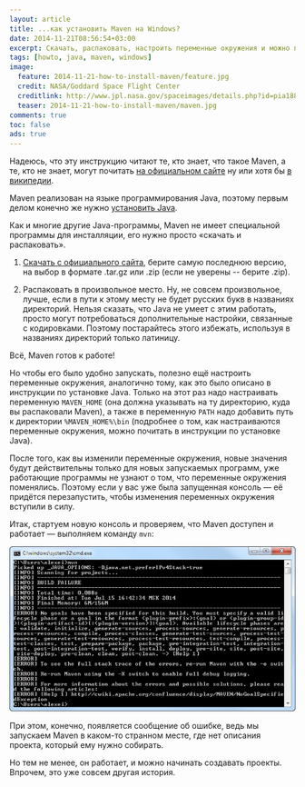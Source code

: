 ```yaml
---
layout: article
title: ...как установить Maven на Windows?
date: 2014-11-21T08:56:54+03:00
excerpt: Скачать, распаковать, настроить переменные окружения и можно пользоваться.
tags: [howto, java, maven, windows]
image:
  feature: 2014-11-21-how-to-install-maven/feature.jpg
  credit: NASA/Goddard Space Flight Center
  creditlink: http://www.jpl.nasa.gov/spaceimages/details.php?id=pia18811
  teaser: 2014-11-21-how-to-install-maven/maven.jpg
comments: true
toc: false
ads: true
---
```

Надеюсь, что эту инструкцию читают те, кто знает, что такое Maven, а те, кто не знает, могут почитать [на официальном сайте](http://maven.apache.org/) ну или хотя бы [в википедии](http://ru.wikipedia.org/wiki/Apache_Maven).

Maven реализован на языке программирования Java, поэтому первым делом конечно же нужно [установить Java](/how-to-install-java-on-windows/).

Как и многие другие Java-программы, Maven не имеет специальной программы для инсталляции, его нужно просто «скачать и распаковать». 

1. [Скачать с официального сайта](http://maven.apache.org/download.cgi), берите самую последнюю версию, на выбор в формате .tar.gz или .zip (если не уверены -- берите .zip).

2. Распаковать в произвольное место. Ну, не совсем произвольное, лучше, если в пути к этому месту не будет русских букв в названиях директорий. Нельзя сказать, что Java не умеет с этим работать, просто могут потребоваться дополнительные настройки, связанные с кодировками. Поэтому постарайтесь этого избежать, используя в названиях директорий только латиницу.

Всё, Maven готов к работе!

Но чтобы его было удобно запускать, полезно ещё настроить переменные окружения, аналогично тому, как это было описано в инструкции по установке Java. Только на этот раз надо настраивать переменную `MAVEN_HOME` (она должна указывать на ту директорию, куда вы распаковали Maven), а также в переменную `PATH` надо добавить путь к директории `%MAVEN_HOME%\bin` (подробнее о том, как настраиваются переменные окружения, можно почитать в инструкции по установке Java).

После того, как вы изменили переменные окружения, новые значения будут действительны только для новых запускаемых программ, уже работающие программы не узнают о том, что переменные окружения поменялись. Поэтому если у вас уже была запущенная консоль — её придётся перезапустить, чтобы изменения переменных окружения вступили в силу.

Итак, стартуем новую консоль и проверяем, что Maven доступен и работает — выполняем команду `mvn`:

![](/images/2014-11-21-how-to-install-maven/terminal.png)

При этом, конечно, появляется сообщение об ошибке, ведь мы запускаем Maven в каком-то странном месте, где нет описания проекта, который ему нужно собирать.

Но тем не менее, он работает, и можно начинать создавать проекты. Впрочем, это уже совсем другая история.